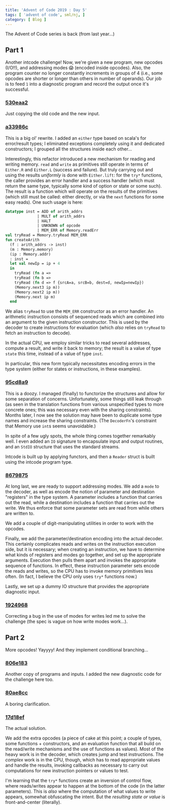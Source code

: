 ```yaml
---
title: 'Advent of Code 2019 : Day 5'
tags: [ 'advent of code', sml/nj, ]
category: [ Blog ]
---
```


The Advent of Code series is back (from last year...)

## Part 1

Another intcode challenge! Now, we're given a new program, new opcodes (I/O!!),
and addressing modes :scream: (encoded inside opcodes). Also, the program
counter no longer constantly increments in groups of 4 (i.e., some opcodes are
shorter or longer than others in number of operands). Our job is to feed `1`
into a diagnostic program and record the output once it's successful.

### [530eaa2](https://github.com/benknoble/advent2019/commit/530eaa2a7cc94b170caaffaaab753bf8d26ba714)

Just copying the old code and the new input.

### [a33986c](https://github.com/benknoble/advent2019/commit/a33986cda8070ec4a38d8be00c2b8ce21a4942ba)

This is a big ol' rewrite. I added an `either` type based on scala's for
error/result types; I eliminated exceptions completely using it and dedicated
constructors; I grouped all the structures inside each other...

Interestingly, this refactor introduced a new mechanism for reading and writing
memory. `read` and `write` as primitives still operate in terms of `Either.R`
and `Either.L` (success and failure). But truly carrying out and using the
results *uniformly* is done with `Either.lift`: for the `try*` functions, the
caller provides an error handler and a success handler (which must return the
same type, typically some kind of option or state or some such). The result is a
function which will operate on the results of the primitives (which still must
be called: either directly, or via the `next` functions for some easy reads).
One such usage is here:

```sml
datatype inst = ADD of arith_addrs
              | MULT of arith_addrs
              | HALT
              | UNKNOWN of opcode
              | MEM_ERR of Memory.readErr
val tryRead = Memory.tryRead MEM_ERR
fun createArith
  (f : arith_addrs -> inst)
  (m : Memory.memory)
  (ip : Memory.addr)
  : inst =
  let val newIp = ip + 4
  in
    tryRead (fn a =>
    tryRead (fn b =>
    tryRead (fn d => f {srcA=a, srcB=b, dest=d, newIp=newIp})
    (Memory.next3 ip m))
    (Memory.next2 ip m))
    (Memory.next ip m)
  end
```

We alias `tryRead` to use the `MEM_ERR` constructor as an error handler. An
arithmetic instruction consists of sequenced reads which are combined into an
argument to the given instruction constructor. This is used by the decoder to
create instructions for evaluation (which *also* relies on `tryRead` to fetch an
instruction to decode).

In the actual CPU, we employ similar tricks to read several addresses, compute
a result, and write it back to memory; the result is a value of type `state`
this time, instead of a value of type `inst`.

In particular, this new form typically necessitates encoding errors in the type
system (either for states or instructions, in these examples).

### [95cd8a9](https://github.com/benknoble/advent2019/commit/95cd8a915bb59c9bebffb26f7b60cf9f6d782231)

This is a doozy. I managed (finally) to functorize the structures and allow for
some separation of concerns. Unfortunately, some things still leak through (as
seen in the translation functions from various unspecified types to more
concrete ones; this was necessary even with the sharing constraints). Months
later, I now see the solution may have been to duplicate some type names and
increase the sharing constraints. (The `DecoderFn`'s constraint that Memory use
`int`s seems unavoidable.)

In spite of a few ugly spots, the whole thing comes together remarkably well. I
even added an `IO` signature to encapsulate input and output routines, and an
`StdIO` structure that uses the standard streams.

Intcode is built up by applying functors, and then a `Reader` struct is built
using the intcode program type.

### [8679875](https://github.com/benknoble/advent2019/commit/867987501a856ac2aabd7fb2721692c54fdfdaa3)

At long last, we are ready to support addressing modes. We add a `mode` to the
decoder, as well as encode the notion of parameter and destination "registers"
in the type system. A parameter includes a function that carries out the read,
while a destination includes a function that carries out the write. We thus
enforce that some parameter sets are read from while others are written to.

We add a couple of digit-manipulating utilities in order to work with the
opcodes.

Finally, we add the parameter/destination encoding into the actual decoder. This
certainly complicates reads and writes on the instruction execution side, but it
is necessary; when creating an instruction, we have to determine what kinds of
registers and modes go together, and set up the appropriate arguments. Execution
then pulls them apart and invokes the appropriate sequence of functions. In
effect, these instruction parameter sets encode the reads and writes, so the CPU
has to invoke memory primitives less often. (In fact, I believe the CPU only
uses `try*` functions now.)

Lastly, we set up a dummy IO structure that provides the appropriate diagnostic
input.

### [1924968](https://github.com/benknoble/advent2019/commit/192496844c89fd5093a76c562f0b0f1426cc48e7)

Correcting a bug in the use of modes for writes led me to solve the challenge
(the spec is vague on how write modes work...).

## Part 2

More opcodes! Yayyyy! And they implement conditional branching...

### [806e183](https://github.com/benknoble/advent2019/commit/806e1830b21058e1353288b1213ed50c13df1cd3)

Another copy of programs and inputs. I added the new diagnostic code for the
challenge here too.

### [80ae8cc](https://github.com/benknoble/advent2019/commit/80ae8cceac6ef0b1a662842030ca4abcdedb0daa)

A boring clarification.

### [17d18ef](https://github.com/benknoble/advent2019/commit/17d18ef64da292623442b03db7a2856bb63c489c)

The actual solution.

We add the extra opcodes (a piece of cake at this point; a couple of types, some
functions + constructors, and an evaluation function that all build on the
read/write mechanisms and the use of functions as values). Most of the heavy
work is in the decoder, which creates jump and test instructions. The *complex*
work is in the CPU, though, which has to read appropriate values and handle the
results, invoking callbacks as necessary to carry out computations for new
instruction pointers or values to test.

I'm learning that the `try*` functions create an inversion of control flow,
where reads/writes appear to happen at the bottom of the code (in the latter
parameters). This is *also* where the computation of what values to write
appears, somewhat obfuscating the intent. But the *resulting state or value* is
front-and-center (literally).
